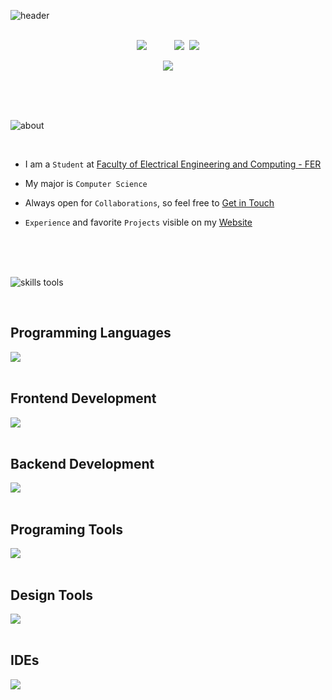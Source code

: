 <!--
**MarkoPvlkvc/MarkoPvlkvc** is a ✨ _special_ ✨ repository because its `README.md` (this file) appears on your GitHub profile.

Here are some ideas to get you started:

- 🔭 I’m currently working on ...
- 🌱 I’m currently learning ...
- 👯 I’m looking to collaborate on ...
- 🤔 I’m looking for help with ...
- 💬 Ask me about ...
- 📫 How to reach me: ...
- 😄 Pronouns: ...
- ⚡ Fun fact: ...
-->

![header](https://github.com/user-attachments/assets/8cbe7e96-34d3-4d1e-8aa4-cac1c325cc1b)

<br>

<div align="center">
  <a href="mailto:pavlakovic.marko@gmail.com"><img src="https://img.shields.io/badge/pavlakovic.marko@gmail.com-555555?style=for-the-badge&logo=maildotru" /></a>&nbsp;&nbsp;&nbsp;&nbsp;&nbsp;&nbsp;&nbsp;&nbsp;&nbsp;&nbsp;
  <a href="https://markopavlakovic.com" target="_blank"><img src="https://img.shields.io/badge/website-3e5549?style=for-the-badge&logo=instatus&logoColor=white" /></a>&nbsp;
  <a href="https://linkedin.com/in/markopavlakovic" target="_blank"><img src="https://img.shields.io/badge/linkedin-0a66c2?style=for-the-badge&logo=linkedin&logoColor=ffffff" /></a>
  <p></p>
  <a href="https://github.com/MarkoPvlkvc" target="_blank"><img src="https://komarev.com/ghpvc/?username=MarkoPvlkvc&style=for-the-badge&color=87ab8f" /></a>
</div>

<br><br><br>

![about](https://github.com/user-attachments/assets/bc9e6e4e-a43c-4c8b-8e93-4b7536befebb)

<br>

- I am a `Student` at <a href="https://www.fer.unizg.hr/" target="_blank">Faculty of Electrical Engineering and Computing - FER</a>

- My major is `Computer Science`

- Always open for `Collaborations`, so feel free to <a href="mailto:pavlakovic.marko@gmail.com">Get in Touch</a>

- `Experience` and favorite `Projects` visible on my <a href="https://markopavlakovic.com" target="_blank">Website</a>

<br><br><br>

![skills   tools](https://github.com/user-attachments/assets/8346985c-b950-413b-959a-e7d31ac6a934)

<br>

## Programming Languages

<div>
  <img src="https://skillicons.dev/icons?i=js,ts,py,java,cs&theme=dark&perline=9" />
</div>

<br>

## Frontend Development

<div>
  <img src="https://skillicons.dev/icons?i=html,css,react,vue,nextjs,nuxtjs,django,tailwind&theme=dark&perline=9" />
</div>

<br>

## Backend Development

<div>
  <img src="https://skillicons.dev/icons?i=firebase,mongodb,mysql,nginx,nodejs,postgres,sqlite,supabase&theme=dark&perline=9" />
</div>

<br>

## Programing Tools

<div>
  <img src="https://skillicons.dev/icons?i=docker,git,github,kubernetes,postman&theme=dark&perline=9" />
</div>

<br>

## Design Tools

<div>
  <img src="https://skillicons.dev/icons?i=figma,ai,ps&theme=dark&perline=9" />
</div>

<br>

## IDEs

<div>
  <img src="https://skillicons.dev/icons?i=vscode,neovim&theme=dark&perline=9" />
</div>
